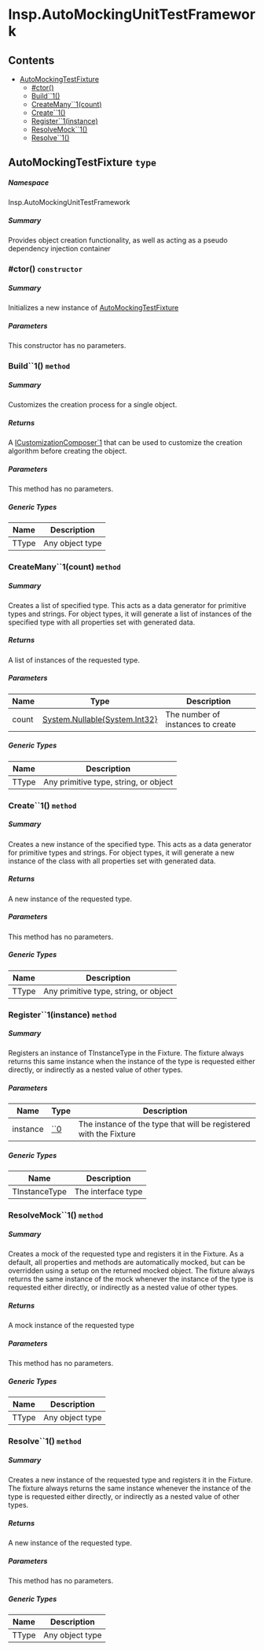 <a name='assembly'></a>
# Insp.AutoMockingUnitTestFramework

## Contents

- [AutoMockingTestFixture](#T-Insp-AutoMockingUnitTestFramework-AutoMockingTestFixture 'Insp.AutoMockingUnitTestFramework.AutoMockingTestFixture')
  - [#ctor()](#M-Insp-AutoMockingUnitTestFramework-AutoMockingTestFixture-#ctor 'Insp.AutoMockingUnitTestFramework.AutoMockingTestFixture.#ctor')
  - [Build\`\`1()](#M-Insp-AutoMockingUnitTestFramework-AutoMockingTestFixture-Build``1 'Insp.AutoMockingUnitTestFramework.AutoMockingTestFixture.Build``1')
  - [CreateMany\`\`1(count)](#M-Insp-AutoMockingUnitTestFramework-AutoMockingTestFixture-CreateMany``1-System-Nullable{System-Int32}- 'Insp.AutoMockingUnitTestFramework.AutoMockingTestFixture.CreateMany``1(System.Nullable{System.Int32})')
  - [Create\`\`1()](#M-Insp-AutoMockingUnitTestFramework-AutoMockingTestFixture-Create``1 'Insp.AutoMockingUnitTestFramework.AutoMockingTestFixture.Create``1')
  - [Register\`\`1(instance)](#M-Insp-AutoMockingUnitTestFramework-AutoMockingTestFixture-Register``1-``0- 'Insp.AutoMockingUnitTestFramework.AutoMockingTestFixture.Register``1(``0)')
  - [ResolveMock\`\`1()](#M-Insp-AutoMockingUnitTestFramework-AutoMockingTestFixture-ResolveMock``1 'Insp.AutoMockingUnitTestFramework.AutoMockingTestFixture.ResolveMock``1')
  - [Resolve\`\`1()](#M-Insp-AutoMockingUnitTestFramework-AutoMockingTestFixture-Resolve``1 'Insp.AutoMockingUnitTestFramework.AutoMockingTestFixture.Resolve``1')

<a name='T-Insp-AutoMockingUnitTestFramework-AutoMockingTestFixture'></a>
## AutoMockingTestFixture `type`

##### Namespace

Insp.AutoMockingUnitTestFramework

##### Summary

Provides object creation functionality, as well as acting as a pseudo dependency injection container

<a name='M-Insp-AutoMockingUnitTestFramework-AutoMockingTestFixture-#ctor'></a>
### #ctor() `constructor`

##### Summary

Initializes a new instance of [AutoMockingTestFixture](#T-Insp-AutoMockingUnitTestFramework-AutoMockingTestFixture 'Insp.AutoMockingUnitTestFramework.AutoMockingTestFixture')

##### Parameters

This constructor has no parameters.

<a name='M-Insp-AutoMockingUnitTestFramework-AutoMockingTestFixture-Build``1'></a>
### Build\`\`1() `method`

##### Summary

Customizes the creation process for a single object.

##### Returns

A [ICustomizationComposer\`1](#T-AutoFixture-Dsl-ICustomizationComposer`1 'AutoFixture.Dsl.ICustomizationComposer`1') that can be used to customize the creation
algorithm before creating the object.

##### Parameters

This method has no parameters.

##### Generic Types

| Name | Description |
| ---- | ----------- |
| TType | Any object type |

<a name='M-Insp-AutoMockingUnitTestFramework-AutoMockingTestFixture-CreateMany``1-System-Nullable{System-Int32}-'></a>
### CreateMany\`\`1(count) `method`

##### Summary

Creates a list of specified type. This acts as a data generator for
primitive types and strings. For object types, it will generate a list of instances
of the specified type with all properties set with generated data.

##### Returns

A list of instances of the requested type.

##### Parameters

| Name | Type | Description |
| ---- | ---- | ----------- |
| count | [System.Nullable{System.Int32}](http://msdn.microsoft.com/query/dev14.query?appId=Dev14IDEF1&l=EN-US&k=k:System.Nullable 'System.Nullable{System.Int32}') | The number of instances to create |

##### Generic Types

| Name | Description |
| ---- | ----------- |
| TType | Any primitive type, string, or object |

<a name='M-Insp-AutoMockingUnitTestFramework-AutoMockingTestFixture-Create``1'></a>
### Create\`\`1() `method`

##### Summary

Creates a new instance of the specified type. This acts as a data generator for
primitive types and strings. For object types, it will generate a new instance
of the class with all properties set with generated data.

##### Returns

A new instance of the requested type.

##### Parameters

This method has no parameters.

##### Generic Types

| Name | Description |
| ---- | ----------- |
| TType | Any primitive type, string, or object |

<a name='M-Insp-AutoMockingUnitTestFramework-AutoMockingTestFixture-Register``1-``0-'></a>
### Register\`\`1(instance) `method`

##### Summary

Registers an instance of TInstanceType in the Fixture. The fixture always returns this same instance when the instance
of the type is requested either directly, or indirectly as a nested value of other types.

##### Parameters

| Name | Type | Description |
| ---- | ---- | ----------- |
| instance | [\`\`0](#T-``0 '``0') | The instance of the type that will be registered with the Fixture |

##### Generic Types

| Name | Description |
| ---- | ----------- |
| TInstanceType | The interface type |

<a name='M-Insp-AutoMockingUnitTestFramework-AutoMockingTestFixture-ResolveMock``1'></a>
### ResolveMock\`\`1() `method`

##### Summary

Creates a mock of the requested type and registers it in the Fixture. As a default, all properties and methods
are automatically mocked, but can be overridden using a setup on the returned mocked object.
The fixture always returns the same instance of the mock whenever the instance of the type is requested
either directly, or indirectly as a nested value of other types.

##### Returns

A mock instance of the requested type

##### Parameters

This method has no parameters.

##### Generic Types

| Name | Description |
| ---- | ----------- |
| TType | Any object type |

<a name='M-Insp-AutoMockingUnitTestFramework-AutoMockingTestFixture-Resolve``1'></a>
### Resolve\`\`1() `method`

##### Summary

Creates a new instance of the requested type and registers it in the Fixture.
The fixture always returns the same instance whenever the instance of the type is requested
either directly, or indirectly as a nested value of other types.

##### Returns

A new instance of the requested type.

##### Parameters

This method has no parameters.

##### Generic Types

| Name | Description |
| ---- | ----------- |
| TType | Any object type |
